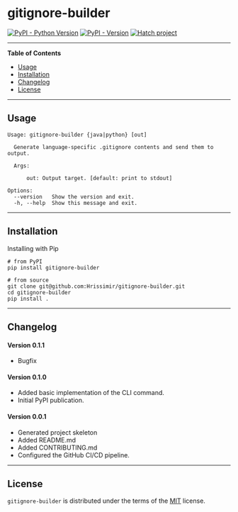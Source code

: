# gitignore-builder

[![PyPI - Python Version](https://img.shields.io/pypi/pyversions/gitignore-builder.svg)](https://pypi.org/project/gitignore-builder)
[![PyPI - Version](https://img.shields.io/pypi/v/gitignore-builder.svg)](https://pypi.org/project/gitignore-builder)
[![Hatch project](https://img.shields.io/badge/%F0%9F%A5%9A-Hatch-4051b5.svg)](https://github.com/pypa/hatch)

-----

**Table of Contents**

- [Usage](#usage)
- [Installation](#installation)
- [Changelog](#changelog)
- [License](#license)

-----

## Usage

```console
Usage: gitignore-builder {java|python} [out]

  Generate language-specific .gitignore contents and send them to output.

  Args:

      out: Output target. [default: print to stdout]

Options:
  --version   Show the version and exit.
  -h, --help  Show this message and exit.
```

-----

## Installation

Installing with Pip

```shell
# from PyPI 
pip install gitignore-builder

# from source
git clone git@github.com:Hrissimir/gitignore-builder.git
cd gitignore-builder
pip install .
```

-----

## Changelog

#### Version 0.1.1
- Bugfix

#### Version 0.1.0

- Added basic implementation of the CLI command.
- Initial PyPI publication.

#### Version 0.0.1

- Generated project skeleton
- Added README.md
- Added CONTRIBUTING.md
- Configured the GitHub CI/CD pipeline.

-----

## License

`gitignore-builder` is distributed under the terms of the [MIT](https://spdx.org/licenses/MIT.html) license.
